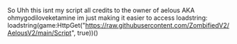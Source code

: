 So Uhh this isnt my script all credits to the owner of aelous AKA ohmygodiloveketamine
 im just making it easier to access 
loadstring: loadstring(game:HttpGet("https://raw.githubusercontent.com/ZombifiedV2/AelousV2/main/Script", true))()
